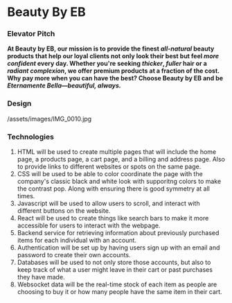 # Beauty By EB

### Elevator Pitch
**At Beauty by EB, our mission is to provide the finest _all-natural_ beauty products that help our loyal clients not only look their best but feel _more confident_ every day. Whether you're seeking _thicker_, _fuller_ hair or a _radiant complexion_, we offer premium products at a fraction of the cost. Why pay more when you can have the best? Choose Beauty by EB and be _Eternamente Bella—beautiful, always._**

### Design
/assets/images/IMG_0010.jpg

### Technologies
1. HTML will be used to create multiple pages that will include the home page, a products page, a cart page, and a billing and address page. Also to provide links to different websites or spots on the same page.
2. CSS will be used to be able to color coordinate the page with the company's classic black and white look with supporitng colors to make the contrast pop. Along with ensuring there is good symmetry at all times.
3. Javascript will be used to allow users to scroll, and interact with different buttons on the website.
4. React will be used to create things like search bars to make it more accessible for users to interact with the webpage.
5. Backend service for retrieving information about previously purchased items for each individual with an account.
6. Authentication will be set up by having users sign up with an email and password to create their own accounts.
7. Databases will be used to not only store those accounts, but also to keep track of what a user might leave in their cart or past purchases they have made.
8. Websocket data will be the real-time stock of each item as people are choosing to buy it or how many people have the same item in their cart.
